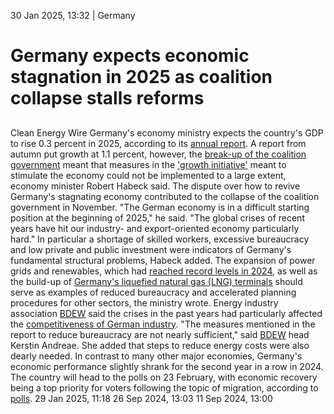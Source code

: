 30 Jan 2025, 13:32
| 
Germany
# Germany expects economic stagnation in 2025 as coalition collapse stalls reforms 
## 
Clean Energy Wire
Germany's economy ministry expects the country's GDP to rise 0.3 percent in 2025, according to its [annual report](https://www.bmwk.de/Redaktion/DE/Pressemitteilungen/2025/20250129-jahreswirtschaftsbericht-2025.html). A report from autumn put growth at 1.1 percent, however, the [break-up of the coalition government](https://www.cleanenergywire.org/factsheets/qa-what-does-german-coalition-government-breakup-mean-climate-and-energy) meant that measures in the ['growth initiative'](https://www.cleanenergywire.org/news/govt-adopts-germanys-2025-budget-uncertainties-about-climate-funding-remain) meant to stimulate the economy could not be implemented to a large extent, economy minister Robert Habeck said.
The dispute over how to revive Germany's stagnating economy contributed to the collapse of the coalition government in November. "The German economy is in a difficult starting position at the beginning of 2025," he said. "The global crises of recent years have hit our industry- and export-oriented economy particularly hard." In particular a shortage of skilled workers, excessive bureaucracy and low private and public investment were indicators of Germany's fundamental structural problems, Habeck added.
The expansion of power grids and renewables, which had [reached record levels in 2024](https://www.cleanenergywire.org/news/germany-course-54-percent-renewable-power-production-share-2024-uba), as well as the build-up of [Germany's liquefied natural gas (LNG) terminals](https://www.cleanenergywire.org/factsheets/liquefied-gas-does-lng-have-place-germanys-energy-future) should serve as examples of reduced bureaucracy and accelerated planning procedures for other sectors, the ministry wrote.
Energy industry association [BDEW](https://www.cleanenergywire.org/experts/bdew-german-association-energy-and-water-industries) said the crises in the past years had particularly affected the [competitiveness of German industry](https://www.cleanenergywire.org/news/vote25-next-german-government-must-reconcile-industrial-decarbonisation-and-competitiveness). "The measures mentioned in the report to reduce bureaucracy are not nearly sufficient," said [BDEW](https://www.cleanenergywire.org/experts/bdew-german-association-energy-and-water-industries) head Kerstin Andreae. She added that steps to reduce energy costs were also dearly needed.
In contrast to many other major economies, Germany's economic performance slightly shrank for the second year in a row in 2024. The country will head to the polls on 23 February, with economic recovery being a top priority for voters following the topic of migration, according to [polls](https://www.infratest-dimap.de/umfragen-analysen/bundesweit/ard-deutschlandtrend/2025/januar/).
29 Jan 2025, 11:18
26 Sep 2024, 13:03
11 Sep 2024, 13:00